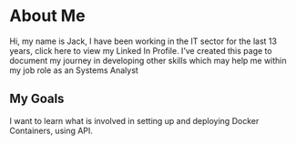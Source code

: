 # About Me
Hi, my name is Jack, I have been working in the IT sector for the last 13 years, click here to view my Linked In Profile. I’ve created this page to document my journey in developing other skills which may help me within my job role as an Systems Analyst

## My Goals
I want to learn what is involved in setting up and deploying Docker Containers, using API.


<!--
**jmccu2010/jmccu2010** is a ✨ _special_ ✨ repository because its `README.md` (this file) appears on your GitHub profile.

Here are some ideas to get you started:

- 🔭 I’m currently working on ...
- 🌱 I’m currently learning ...
- 👯 I’m looking to collaborate on ...
- 🤔 I’m looking for help with ...
- 💬 Ask me about ...
- 📫 How to reach me: ...
- 😄 Pronouns: ...
- ⚡ Fun fact: ...
-->

